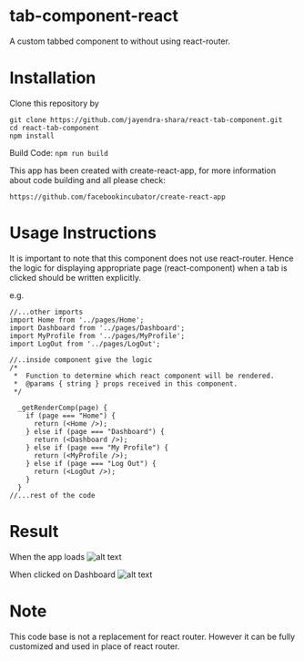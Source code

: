 # tab-component-react
A custom tabbed component to without using react-router.

# Installation
Clone this repository by
```
git clone https://github.com/jayendra-shara/react-tab-component.git
cd react-tab-component
npm install
```

Build Code: ```npm run build```

This app has been created with create-react-app, for more information about code building and all please check:

```https://github.com/facebookincubator/create-react-app```

# Usage Instructions
It is important to note that this component does not use react-router. Hence the logic for displaying appropriate page (react-component) when a tab is clicked should be written explicitly.

e.g.
```
//...other imports
import Home from '../pages/Home';
import Dashboard from '../pages/Dashboard';
import MyProfile from '../pages/MyProfile';
import LogOut from '../pages/LogOut';

//..inside component give the logic
/*
 *  Function to determine which react component will be rendered.
 *  @params { string } props received in this component.
 */

  _getRenderComp(page) {
    if (page === "Home") {
      return (<Home />);
    } else if (page === "Dashboard") {
      return (<Dashboard />);
    } else if (page === "My Profile") {
      return (<MyProfile />);
    } else if (page === "Log Out") {
      return (<LogOut />);
    }
  }
//...rest of the code
```
# Result
When the app loads
![alt text](./screenshot.home.png "Home")

When clicked on Dashboard
![alt text](./screenshot.dashboard.png "Dashboard")

# Note
This code base is not a replacement for react router. However it can be fully customized and used in place of react router.

